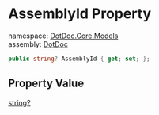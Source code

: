 ﻿# AssemblyId Property

namespace: [DotDoc\.Core\.Models](../../DotDoc.Core.Models.md)<br />
assembly: [DotDoc](../../../DotDoc.md)



```csharp
public string? AssemblyId { get; set; };
```

## Property Value

[string?](https://docs.microsoft.com/ja-jp/dotnet/api/System.String)

